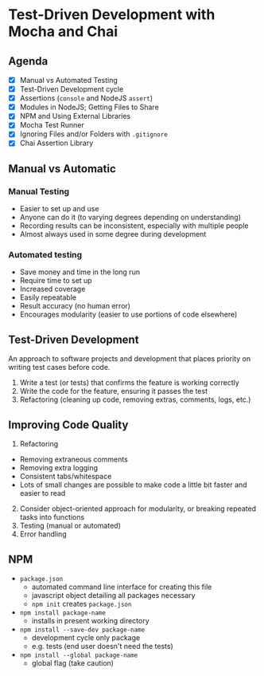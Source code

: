 # Test-Driven Development with Mocha and Chai

## Agenda
- [x] Manual vs Automated Testing
- [x] Test-Driven Development cycle
- [x] Assertions (`console` and NodeJS `assert`)
- [x] Modules in NodeJS; Getting Files to Share
- [x] NPM and Using External Libraries
- [x] Mocha Test Runner
- [x] Ignoring Files and/or Folders with `.gitignore`
- [x] Chai Assertion Library

## Manual vs Automatic

### Manual Testing
* Easier to set up and use
* Anyone can do it (to varying degrees depending on understanding)
* Recording results can be inconsistent, especially with multiple people
* Almost always used in some degree during development

### Automated testing
* Save money and time in the long run 
* Require time to set up
* Increased coverage
* Easily repeatable 
* Result accuracy (no human error)
* Encourages modularity (easier to use portions of code elsewhere)

## Test-Driven Development
An approach to software projects and development that places priority on writing test cases before code.
1. Write a test (or tests) that confirms the feature is working correctly
2. Write the code for the feature, ensuring it passes the test
3. Refactoring (cleaning up code, removing extras, comments, logs, etc.)

## Improving Code Quality
1. Refactoring
  * Removing extraneous comments
  * Removing extra logging
  * Consistent tabs/whitespace
  * Lots of small changes are possible to make code a little bit faster and easier to read
2. Consider object-oriented approach for modularity, or breaking repeated tasks into functions
3. Testing (manual or automated)
4. Error handling

## NPM
* `package.json`
  - automated command line interface for creating this file
  - javascript object detailing all packages necessary
  - `npm init` creates `package.json`
* `npm install package-name`
  - installs in present working directory
* `npm install --save-dev package-name`
  - development cycle only package
  - e.g. tests (end user doesn't need the tests)
* `npm install --global package-name`
  - global flag (take caution)